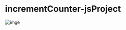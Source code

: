 # incrementCounter-jsProject

![imge](https://github.com/Akram-Mondal/incrementCounter-jsProject/assets/110484350/c2b7a89a-5d0d-4855-b520-f085d7848338)
